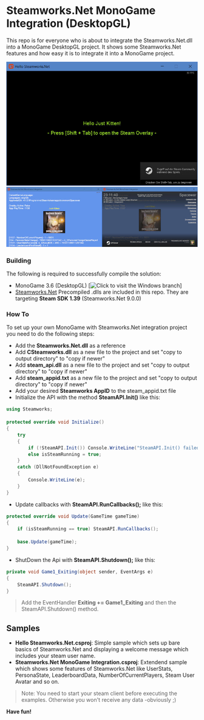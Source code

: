 # Steamworks.Net MonoGame Integration (DesktopGL)
This repo is for everyone who is about to integrate the Steamworks.Net.dll into a MonoGame DesktopGL project. It shows some Steamworks.Net features and how easy it is to integrate it into a MonoGame project.

![HelloSteamworks](Documentation/MonoGameSteamworksNet_03.jpg)
![HelloSteamworks](Documentation/MonoGameSteamworksNet_05.jpg)

### Building

The following is required to successfully compile the solution:

- MonoGame 3.6 (DesktopGL) [![Click to visit the Windows branch](https://github.com/sqrMin1/Steamworks.Net-MonoGame-Integration/tree/Windows)]
- [Steamworks.Net](https://github.com/rlabrecque/Steamworks.NET) Precompiled .dlls are included in this repo. They are targeting **Steam SDK 1.39** (Steamworks.Net 9.0.0)

### How To

To set up your own MonoGame with Steamworks.Net integration project you need to do the following steps:

- Add the **Steamworks.Net.dll** as a reference
- Add **CSteamworks.dll** as a new file to the project and set "copy to output directory" to "copy if newer"
- Add **steam_api.dll** as a new file to the project and set "copy to output directory" to "copy if newer"
- Add **steam_appid.txt** as a new file to the project and set "copy to output directory" to "copy if newer"
- Add your desired **Steamworks AppID** to the steam_appid.txt file
- Initialize the API with the method **SteamAPI.Init()** like this:

```cs
using Steamworks;

protected override void Initialize()
{
    try
    {
        if (!SteamAPI.Init()) Console.WriteLine("SteamAPI.Init() failed!");
        else isSteamRunning = true;
    }
    catch (DllNotFoundException e)
    {
        Console.WriteLine(e);
    }
}
```

- Update callbacks with **SteamAPI.RunCallbacks();** like this:

```cs
protected override void Update(GameTime gameTime)
{
    if (isSteamRunning == true) SteamAPI.RunCallbacks();

    base.Update(gameTime);
}
```

- ShutDown the Api with **SteamAPI.Shutdown();** like this:

```cs
private void Game1_Exiting(object sender, EventArgs e)
{
    SteamAPI.Shutdown();
}
```
> Add the EventHandler **Exiting += Game1_Exiting** and then the SteamAPI.Shutdown() method.

## Samples

- **Hello Steamworks.Net.csproj**: Simple sample which sets up bare basics of Steamworks.Net and displaying a welcome message which includes your steam user name.
- **Steamworks.Net MonoGame Integration.csproj**: Extendend sample which shows some features of Steamworks.Net like UserStats, PersonaState, LeaderboardData, NumberOfCurrentPlayers, Steam User Avatar and so on.

> Note: You need to start your steam client before executing the examples. Otherwise you won't receive any data -obviously ;)

**Have fun!**
